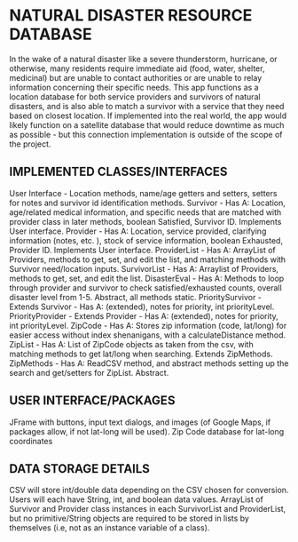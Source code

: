 # NATURAL DISASTER RESOURCE DATABASE
In the wake of a natural disaster like a severe thunderstorm, hurricane, or otherwise, many residents require immediate aid (food, water, shelter, medicinal) but are unable to contact authorities or are unable to relay information concerning their specific needs. This app functions as a location database for both service providers and survivors of natural disasters, and is also able to match a survivor with a service that they need based on closest location. If implemented into the real world, the app would likely function on a satellite database that would reduce downtime as much as possible - but this connection implementation is outside of the scope of the project.

## IMPLEMENTED CLASSES/INTERFACES
User Interface -
Location methods, name/age getters and setters, setters for notes and survivor id identification methods.
Survivor - Has A:
Location, age/related medical information, and specific needs that are matched with provider class in later methods, boolean Satisfied, Survivor ID. Implements User interface.
Provider - Has A:
Location, service provided, clarifying information (notes, etc. ), stock of service information, boolean Exhausted, Provider ID. Implements User interface.
ProviderList - Has A:
ArrayList of Providers, methods to get, set, and edit the list, and matching methods with Survivor need/location inputs.
SurvivorList - Has A:
Arraylist of Providers, methods to get, set, and edit the list.
DisasterEval - Has A:
Methods to loop through provider and survivor to check satisfied/exhausted counts, overall disaster level from 1-5. Abstract, all methods static.
PrioritySurvivor - Extends Survivor - Has A:
(extended), notes for priority, int priorityLevel.
PriorityProvider - Extends Provider - Has A:
(extended), notes for priority, int priorityLevel.
ZipCode - Has A:
Stores zip information (code, lat/long) for easier access without index shenanigans, with a calculateDistance method.
ZipList - Has A:
List of ZipCode objects as taken from the csv, with matching methods to get lat/long when searching. Extends ZipMethods.
ZipMethods - Has A:
ReadCSV method, and abstract methods setting up the search and get/setters for ZipList. Abstract.

## USER INTERFACE/PACKAGES
JFrame with buttons, input text dialogs, and images (of Google Maps, if packages allow, if not lat-long will be used).
Zip Code database for lat-long coordinates

## DATA STORAGE DETAILS
CSV will store int/double data depending on the CSV chosen for conversion.
Users will each have String, int, and boolean data values.
ArrayList of Survivor and Provider class instances in each SurvivorList and ProviderList, but no primitive/String objects are required to be stored in lists by themselves (i.e, not as an instance variable of a class).

